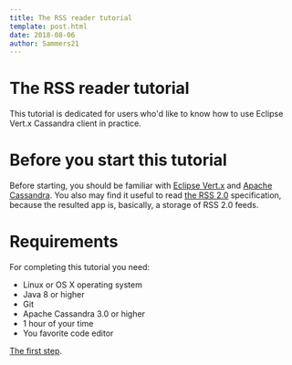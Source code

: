 ```yaml
---
title: The RSS reader tutorial
template: post.html
date: 2018-08-06
author: Sammers21
--- 
```


# The RSS reader tutorial

This tutorial is dedicated for users who'd like to know how to use Eclipse Vert.x Cassandra client in practice.

# Before you start this tutorial

Before starting, you should be familiar with [Eclipse Vert.x](https://vertx.io/) and [Apache Cassandra](http://cassandra.apache.org/). You also may find it useful to read [the RSS 2.0](https://validator.w3.org/feed/docs/rss2.html) specification, because the resulted app is, basically, a storage of RSS 2.0 feeds.

# Requirements

For completing this tutorial you need:

* Linux or OS X operating system
* Java 8 or higher
* Git
* Apache Cassandra 3.0 or higher
* 1 hour of your time
* You favorite code editor

[The first step](TODO_LINK_TO_THE_FIRST_STEP).